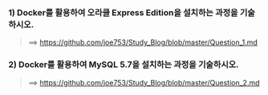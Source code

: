 ### 1) Docker를 활용하여 오라클 Express Edition을 설치하는 과정을 기술하시오. <br/>
> ==> https://github.com/joe753/Study_Blog/blob/master/Question_1.md
### 2) Docker를 활용하여 MySQL 5.7을 설치하는 과정을 기술하시오. <br/>
> ==> https://github.com/joe753/Study_Blog/blob/master/Question_2.md
